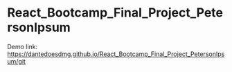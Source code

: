 # React_Bootcamp_Final_Project_PetersonIpsum

Demo link: https://dantedoesdmg.github.io/React_Bootcamp_Final_Project_PetersonIpsum/git 